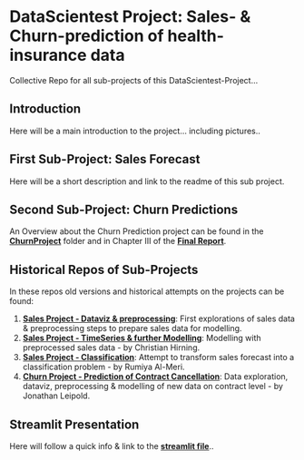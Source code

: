 # DataScientest Project: Sales- & Churn-prediction of health-insurance data
Collective Repo for all sub-projects of this DataScientest-Project...

## Introduction
Here will be a main introduction to the project... including pictures..

## First Sub-Project: Sales Forecast
Here will be a short description and link to the readme of this sub project.

## Second Sub-Project: Churn Predictions
An Overview about the Churn Prediction project can be found in the __[ChurnProject](/ChurnProject)__ folder and in Chapter III of the __[Final Report](</Sales Forecast and Churn Prediction_Final Report.docx>)__.

## Historical Repos of Sub-Projects
In these repos old versions and historical attempts on the projects can be found:
1. __[Sales Project - Dataviz & preprocessing](https://github.com/JonathanPablo/SalesProject)__: First explorations of sales data & preprocessing steps to prepare sales data for modelling.
2. __[Sales Project - TimeSeries & further Modelling](https://github.com/tis294/Sales_TimeSeries)__: Modelling with preprocessed sales data - by Christian Hirning.
3. __[Sales Project - Classification](https://github.com/RumiyaAlMeri/Rumi)__: Attempt to transform sales forecast into a classification problem - by Rumiya Al-Meri.
4. __[Churn Project - Prediction of Contract Cancellation](https://github.com/JonathanPablo/ChurnPrediction)__: Data exploration, dataviz, preprocessing & modelling of new data on contract level - by Jonathan Leipold. 

## Streamlit Presentation
Here will follow a quick info & link to the __[streamlit file](https://github.com/JonathanPablo/DataScientest_Sales-Churn_Project/blob/main/Streamlit/readme.md)__..
